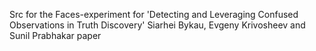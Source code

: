 Src for the Faces-experiment for 'Detecting and Leveraging Confused Observations in Truth Discovery' Siarhei Bykau, Evgeny Krivosheev and Sunil Prabhakar paper
